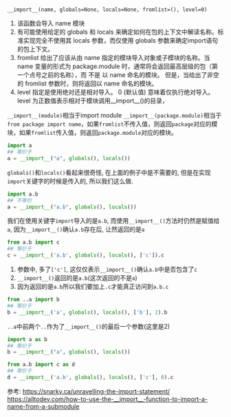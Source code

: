 # 

`__import__(name, globals=None, locals=None, fromlist=(), level=0)`

1. 该函数会导入 name 模块
2. 有可能使用给定的 globals 和 locals 来确定如何在包的上下文中解读名称。标准实现完全不使用其 locals 参数，而仅使用 globals 参数来确定import语句的包上下文。
3. fromlist 给出了应该从由 name 指定的模块导入对象或子模块的名称。当 name 变量的形式为 package.module 时，通常将会返回最高层级的包（第一个点号之前的名称），而 不是 以 name 命名的模块。 但是，当给出了非空的 fromlist 参数时，则将返回以 name 命名的模块。
4. level 指定是使用绝对还是相对导入。 0 (默认值) 意味着仅执行绝对导入。 level 为正数值表示相对于模块调用__import__()的目录，

`__import__(module)`相当于import module
`__import__(package.module)`相当于`from package import name`，如果`fromlist`不传入值，则返回`package`对应的模块，如果`fromlist`传入值，则返回`package.module`对应的模块。


```python
import a
## 等价于
a = __import__("a", globals(), locals())
```
`globals()`和`locals()`看起来很奇怪, 在上面的例子中是不需要的, 但是在实现`import`关键字的时候是传入的, 所以我们这么做.

```python
import a.b
## 不等价
a = __import__("a.b", globals(), locals())
```
我们在使用关键字`import`导入的是`a.b`, 而使用`__import__()`方法时仍然是赋值给`a`, 因为`__import__()`确认`a.b`存在后, 让然返回的是`a`

```python
from a.b import c
## 等价于
c = __import__('a.b', globals(), locals(), ['c']).c
```
1. 参数中, 多了`['c']`, 这仅仅表示`__import__()`确认`a.b`中是否包含了`c`
2. `__import__()`返回的是`a.b`(这次返回的不是`a`)
3. 因为返回的是`a.b`所以我们要加上`.c`才能真正访问到`a.b.c`


```python
from ..a import b
## 等价于
b = __import__('a', globals(), locals(), ['b'], 2).b
```
`..a`中前两个`..`作为了`__import__()`的最后一个参数(这里是2)



```python
import a as b
## 等价于
b = __import__("a", globals(), locals())
```


```python
from a.b import c as d
## 等价于
d = __import__('a.b', globals(), locals(), ['c'], 0).c
```

参考:
https://snarky.ca/unravelling-the-import-statement/
https://alltodev.com/how-to-use-the-__import__-function-to-import-a-name-from-a-submodule
